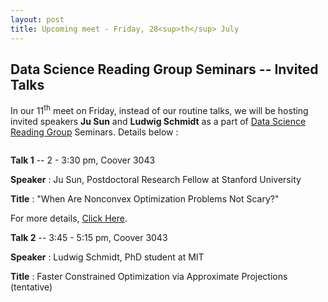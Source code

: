 ```yaml
---
layout: post
title: Upcoming meet - Friday, 28<sup>th</sup> July
---
```

## Data Science Reading Group Seminars -- Invited Talks

In our 11<sup>th</sup> meet on Friday, instead of our routine talks, we will be hosting invited speakers **Ju Sun** and **Ludwig Schmidt** as a part of [Data Science Reading Group](https://isudsrg.wordpress.com/) Seminars. Details below :

<img src="virajshah018.github.io/public/Copy of Upcoming event.jpg" alt="">

**Talk 1** -- 2 - 3:30 pm, Coover 3043

**Speaker** : Ju Sun, Postdoctoral Research Fellow at Stanford University

**Title** : "When Are Nonconvex Optimization Problems Not Scary?"


For more details, [Click Here](https://www.ece.iastate.edu/seminars-and-events/data-science-reading-group-seminar-ju-sun/).

**Talk 2** -- 3:45 - 5:15 pm, Coover 3043

**Speaker** : Ludwig Schmidt, PhD student at MIT

**Title** :  Faster Constrained Optimization via Approximate Projections (tentative)

